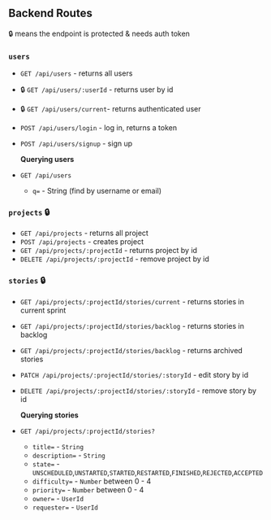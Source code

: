 ## Backend Routes

:lock: means the endpoint is protected & needs auth token

### `users`

- `GET /api/users` - returns all users
- :lock: `GET /api/users/:userId` - returns user by id
- :lock: `GET /api/users/current`- returns authenticated user 
- `POST /api/users/login` - log in, returns a token
- `POST /api/users/signup` - sign up

  **Querying users**

- `GET /api/users`
  - `q=` - String (find by username or email)

### `projects` :lock:

- `GET /api/projects` - returns all project
- `POST /api/projects` - creates project
- `GET /api/projects/:projectId` - returns project by id
- `DELETE /api/projects/:projectId` - remove project by id

### `stories` :lock:

- `GET /api/projects/:projectId/stories/current` - returns stories in current sprint
- `GET /api/projects/:projectId/stories/backlog` - returns stories in backlog
- `GET /api/projects/:projectId/stories/backlog` - returns archived stories
- `PATCH /api/projects/:projectId/stories/:storyId` - edit story by id
- `DELETE /api/projects/:projectId/stories/:storyId` - remove story by id

  **Querying stories**

- `GET /api/projects/:projectId/stories?`
  - `title=` - `String`
  - `description=` - `String`
  - `state=` - `UNSCHEDULED`,`UNSTARTED`,`STARTED`,`RESTARTED`,`FINISHED`,`REJECTED`,`ACCEPTED`
  - `difficulty=` - `Number` between 0 - 4
  - `priority=` - `Number` between 0 - 4
  - `owner=` - `UserId`
  - `requester=` - `UserId`
